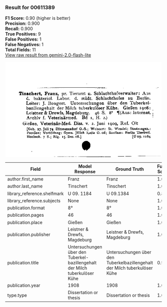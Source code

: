 ### Result for 00611389
**F1 Score:** 0.90 (higher is better)<br>**Precision:** 0.900<br>**Recall:** 0.900<br>**True Positives:** 9<br>**False Positives:** 1<br>**False Negatives:** 1<br>**Total Fields:** 11<br>[View raw result from gemini-2.0-flash-lite](https://github.com/RISE-UNIBAS/humanities_data_benchmark/blob/main/results/2025-09-02/T0152/request_T0152_00611389.json)

<img src="https://github.com/RISE-UNIBAS/humanities_data_benchmark/blob/main/benchmarks/zettelkatalog/images/00611389.jpg?raw=true" alt="00611389" width="600px">

| Field | Model Response | Ground Truth | Fuzzy Score | Match |
|-------|----------------|--------------|-------------|-------|
| author.first_name | Franz | Franz | 1.000 | ✅ |
| author.last_name | Tinschert | Tinschert | 1.000 | ✅ |
| library_reference.shelfmark | U 09. 1184 | U 09.1384 | 0.842 | ❌ |
| library_reference.subjects | None | None | 1.000 | ✅ |
| publication.format | 8° | 8° | 1.000 | ✅ |
| publication.pages | 46 | 46 | 1.000 | ✅ |
| publication.place | Gießen | Gießen | 1.000 | ✅ |
| publication.publisher | Leistner & Drewfs, Magdeburg | Leistner & Drewfs, Magdeburg | 1.000 | ✅ |
| publication.title | Untersuchungen über den Tuberkel-bazillengehalt der Milch tuberkulöser Kühe | Untersuchungen über den Tuberkelbazillengehalt der Milch tuberkulöser Kühe | 0.993 | ✅ |
| publication.year | 1908 | 1908 | 1.000 | ✅ |
| type.type | Dissertation or thesis | Dissertation or thesis | 1.000 | ✅ |
